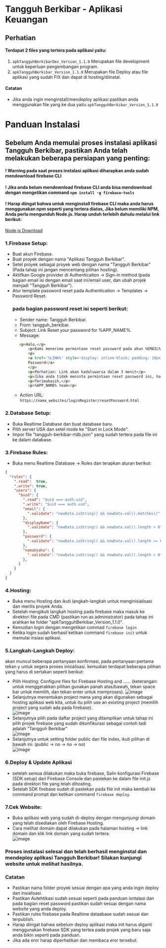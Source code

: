 # Tangguh Berkibar - Aplikasi Keuangan

## Perhatian 
#### Terdapat 2 files yang tertera pada aplikasi yaitu:
1.   ```apkTangguhBerkibarDev_Version_1.1.0```  Merupakan file development untuk keperluan pengembangan program.
2.  ```apkTangguhBerkibar_Version_1.1.0``` Merupakan file Deploy atau file aplikasi yang sudah FIX dan dapat di hosting/diinstal.
#### Catatan
 - Jika anda ingin menginstall/mendeploy aplikasi pastikan anda menggunakan file yang ke dua yaitu ```apkTangguhBerkibar_Version_1.1.0```

# Panduan Instalasi

## Sebelum Anda memulai proses instalasi aplikasi Tangguh Berkibar, pastikan Anda telah melakukan beberapa persiapan yang penting:

#### ! Warning pada saat proses instalasi aplikasi diharapkan anda sudah mendownload firebase CLI <br>
#### ! Jika anda belum mendownload firebase CLI anda bisa mendownload dengan mengetikan command ```npm install -g firebase-tools``` <br>
#### ! Harap diingat bahwa untuk menginstall firebase CLI maka anda harus menggunakan npm seperti yang tertera diatas, Jika belum memiliki NPM, Anda perlu mengunduh Node.js. Harap unduh terlebih dahulu melalui link berikut:
[Node.js Download](https://nodejs.org/en/download)

### 1.Firebase Setup:
 - Buat akun Firebase.
 - Buat proyek dengan nama "Aplikasi Tangguh Berkibar".
 - Setel proyek sebagai proyek web dengan nama "Tangguh Berkibar" (Pada tahap ini jangan mencentang pilihan hosting).
 - Aktifkan Google provider di Authentication -> Sign-in method (pada bagian email isi dengan email saat ini/email user, dan ubah projek menjadi "Tangguh Berkibar").
 - Atur template password reset pada Authentication -> Templates -> Password Reset.
   ### pada bagian password reset isi seperti berikut:
   - Sender name: Tangguh Berkibar.
   - From: tangguh_berkibar.
   - Subject: Link Reset your password for %APP_NAME%.
   -  Message: 
   	 ```html
     	<p>Halo,</p>
			<p>Kami menerima permintaan reset password pada akun %EMAIL%. harap klik tombol ini untuk merubah password pada aplikasi Tangguh Baerkibar anda.</p>
			<p>
  			<a href='%LINK%' style='display: inline-block; padding: 10px 50px; color: white; background-color: #0B806D; text-decoration: none; border-radius: 5px;'>Reset 
     		Password</a>
			</p>
			<p>Perhatian: Link akan kadaluwarsa dalam 3 menit</p>
			<p>Jika anda tidak meninta permintaan reset password ini, harap diabaikan.</p>
			<p>Terimakasih,</p>
			<p>%APP_NAME% team</p>
     ```
	 - Action URL: ``` https://nama_websites/loginRegister/resetPassword.html ```

### 2.Database Setup:
 - Buka Realtime Database dan buat database baru.
 - Pilih server USA dan setel mode ke "Start in Lock Mode".
 - Impor file "tangguh-berkibar-rtdb.json" yang sudah tertera pada file ini ke dalam database.

### 3.Firebase Rules:
 - Buka menu Realtime Database -> Rules dan terapkan aturan berikut:
``` json
{
  "rules": {
    ".read":  true,
    ".write": true,
    "users": {
      "$uid": {
        ".read": "$uid === auth.uid",
        ".write": "$uid === auth.uid",
        "email": {
          ".validate": "newData.isString() && newData.val().matches(/^[a-zA-Z0-9._%+-]+@[a-zA-Z0-9.-]+\\.[a-zA-Z]{2,}$/)"
        },
        "displayName": {
          ".validate": "newData.isString() && newData.val().length > 0"
        },
        "password": {
          ".validate": "newData.isString() && newData.val().length >= 64"
        },
        "namaUsaha": {
          ".validate": "newData.isString() && newData.val().length > 0"
        },
      }
    }
  }
}
```

### 4.Hosting:
 - Buka menu Hosting dan ikuti langkah-langkah untuk menginisialisasi dan merilis proyek Anda.
 - Setelah mengikuti langkah hosting pada firebase maka masuk ke direktori file pada CMD (pastikan run as administrator) pada tahap ini arahkan ke folder 
   "apkTangguhBerkibar_Version_1.1.0".
 - Kemudian login dengan mengetikan commad ``` firebase login ```
 - Ketika login sudah berhasil ketikan command ```firebase init``` untuk memulai insiasi aplikasi.

### 5.Langkah-Langkah Deploy:
 akan muncul beberapa pertanyaan konfirmasi, pada pertanyaan pertama tekan y untuk segera proses inisialisasi. 
 kemudian terdapat beberapa pilihan yang harus di sertakan seperti berikut:
 -  Pilih Hosting: Configure files for Firebase Hosting and …… (keterangan: untuk menggerakkan pilihan gunakan panah atas/bawah, tekan space bar untuk memilih, dan tekan 				enter untuk memproses). ![image](https://github.com/Shalrizky/Pengmas-Aplikasi-Keuangan/assets/144994306/34e69db0-69c7-4243-a4a8-d9d9155bffb0)
 -  Selanjutnya menentukan project mana yang akan digunakan sebagai hosting aplikasi web kita, untuk itu pilih use an exixting project (memilih project yang sudah ada pada 			firebase).  <br> ![image](https://github.com/Shalrizky/Pengmas-Aplikasi-Keuangan/assets/144994306/53c2309a-582b-47da-8a46-6419c8c75445)
 -  Selanjutnya pilih pada daftar project yang ditampilkan untuk tahap ini pilih projek firebase yang sudah dikonfikurasi sebagai contoh tadi adalah "Tangguh Berkibar" <br>
 		![image](https://github.com/Shalrizky/Pengmas-Aplikasi-Keuangan/assets/144994306/72c4f2ae-1b0a-4fa3-84dc-a4222aff4cab)
 - Selanjutnya untuk setting folder public dan file index, ikuti pilihan di bawah ini: (public -> no -> no -> no) <br>
   	![image](https://github.com/Shalrizky/Pengmas-Aplikasi-Keuangan/assets/144994306/0a9469ee-2b0c-4bdc-bd45-6bd6b826d7fb)

### 6.Deploy & Update Aplikasi
 - setelah semua dilakukan maka buka firebase, Salin konfigurasi Firebase (SDK setup) dari Firebase Console dan pastekan ke dalam file init.js pada direktori file yang telah 		dihosting.
 - Setelah SDK firebase sudah di pastekan pada file init maka kembali ke command prompt dan ketikan command ```firebase deploy```.

### 7.Cek Website:
 - Buka aplikasi web yang sudah di-deploy dengan mengunjungi domain yang telah disediakan oleh Firebase Hosting.
 - Cara melihat domain dapat dilakukan pada halaman hosting -> link domain dan klik link domain yang sudah tertera. <br>
 		![image](https://github.com/Shalrizky/Pengmas-Aplikasi-Keuangan/assets/144994306/3bf4f8ec-9fa2-4a76-8073-ea4d0b6e618d)

### Proses instalasi selesai dan telah berhasil menginstal dan mendeploy aplikasi Tangguh Berkibar! Silakan kunjungi website untuk melihat hasilnya.

### Catatan
 - Pastikan nama folder proyek sesuai dengan apa yang anda ingin deploy dan insialisasi.
 - Pastikan Autehtikasi sudah sesuai seperti pada panduan isntalasi dan pada bagian reset password pastikan sudah sesuai dengan nama website yang anda deploy.
 - Pastikan rules firebase pada Realtime dataabase sudah sesuai dan terpublish.
 - Harap diingat bahwa sebelum deploy aplikasi maka init harus diganti menggunakan firebase SDK yang tertea pada projek yang baru saja anda bikin seperti pada panduan.
 - Jika ada eror harap diperhatikan dan membaca eror tersebut.



 

 
